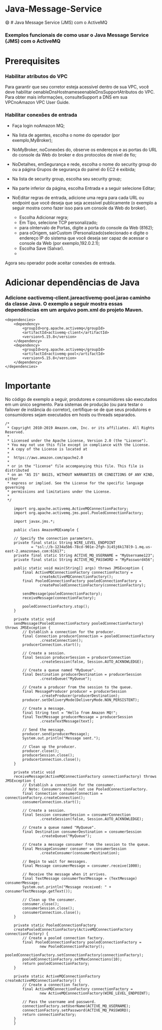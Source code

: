 # Java-Message-Service
:smile: # Java Message Service (JMS) com o ActiveMQ
### Exemplos funcionais de como usar o Java Message Service (JMS) com o ActiveMQ

# Prerequisites
### Habilitar atributos do VPC
Para garantir que seu corretor esteja acessível dentro de sua VPC, você deve habilitar oenableDnsHostnameseenableDnsSupportAtributos do VPC. Para obter mais informações, consulteSupport a DNS em sua VPCnoAmazon VPC User Guide.

### Habilitar conexões de entrada
- Faça login noAmazon MQ;
- Na lista de agentes, escolha o nome do operador (por exemplo,MyBroker);
- NoMyBroker, noConexões do, observe os endereços e as portas do URL do console da Web do broker e dos protocolos de nível de fio;
- NoDetalhes, emSegurança e rede, escolha o nome do security group do ou a página Grupos de segurança do painel do EC2 é exibida;
- Na lista de security group, escolha seu security group;
- Na parte inferior da página, escolha Entrada e a seguir selecione Editar;
- NoEditar regras de entrada, adicione uma regra para cada URL ou endpoint que você deseja que seja acessível publicamente (o exemplo a seguir mostra como fazer isso para um console da Web do broker).

  - Escolha Adicionar regra;
  - Em Tipo, selecione TCP personalizado;
  - para oIntervalo de Portas, digite a porta do console da Web (8162);
  - para oOrigem, sairCustom (Personalizado)selecionado e digite o endereço IP do sistema que você deseja ser capaz de acessar o console da Web (por exemplo,192.0.2.1);
  - Escolha Save (Salvar).
  - 
Agora seu operador pode aceitar conexões de entrada.

# Adicionar dependências de Java

### Adicione oactivemq-client.jareactivemq-pool.jarao caminho da classe Java. O exemplo a seguir mostra essas dependências em um arquivo pom.xml do projeto Maven.

```
<dependencies>
    <dependency>
        <groupId>org.apache.activemq</groupId>
        <artifactId>activemq-client</artifactId>
        <version>5.15.8</version>
    </dependency>
    <dependency>
        <groupId>org.apache.activemq</groupId>
        <artifactId>activemq-pool</artifactId>
        <version>5.15.8</version>
    </dependency>
</dependencies>
```

# Importante
No código de exemplo a seguir, produtores e consumidores são executados em um único segmento. Para sistemas de produção (ou para testar o failover de instância do corretor), certifique-se de que seus produtores e consumidores sejam executados em hosts ou threads separados.

```
/*
 * Copyright 2010-2019 Amazon.com, Inc. or its affiliates. All Rights Reserved.
 *
 * Licensed under the Apache License, Version 2.0 (the "License").
 * You may not use this file except in compliance with the License.
 * A copy of the License is located at
 *
 *  https://aws.amazon.com/apache2.0
 *
 * or in the "license" file accompanying this file. This file is distributed
 * on an "AS IS" BASIS, WITHOUT WARRANTIES OR CONDITIONS OF ANY KIND, either
 * express or implied. See the License for the specific language governing
 * permissions and limitations under the License.
 *
 */
    
    import org.apache.activemq.ActiveMQConnectionFactory;
    import org.apache.activemq.jms.pool.PooledConnectionFactory;
    
    import javax.jms.*;
    
    public class AmazonMQExample {
    
    // Specify the connection parameters.
    private final static String WIRE_LEVEL_ENDPOINT 
            = "ssl://b-1234a5b6-78cd-901e-2fgh-3i45j6k178l9-1.mq.us-east-2.amazonaws.com:61617";
    private final static String ACTIVE_MQ_USERNAME = "MyUsername123";
    private final static String ACTIVE_MQ_PASSWORD = "MyPassword456";
    
    public static void main(String[] args) throws JMSException {
        final ActiveMQConnectionFactory connectionFactory =
                createActiveMQConnectionFactory();
        final PooledConnectionFactory pooledConnectionFactory =
                createPooledConnectionFactory(connectionFactory);
    
        sendMessage(pooledConnectionFactory);
        receiveMessage(connectionFactory);
    
        pooledConnectionFactory.stop();
    }
    
    private static void
    sendMessage(PooledConnectionFactory pooledConnectionFactory) throws JMSException {
        // Establish a connection for the producer.
        final Connection producerConnection = pooledConnectionFactory
                .createConnection();
        producerConnection.start();
    
        // Create a session.
        final Session producerSession = producerConnection
                .createSession(false, Session.AUTO_ACKNOWLEDGE);
    
        // Create a queue named "MyQueue".
        final Destination producerDestination = producerSession
                .createQueue("MyQueue");
    
        // Create a producer from the session to the queue.
        final MessageProducer producer = producerSession
                .createProducer(producerDestination);
        producer.setDeliveryMode(DeliveryMode.NON_PERSISTENT);
    
        // Create a message.
        final String text = "Hello from Amazon MQ!";
        final TextMessage producerMessage = producerSession
                .createTextMessage(text);
    
        // Send the message.
        producer.send(producerMessage);
        System.out.println("Message sent.");
    
        // Clean up the producer.
        producer.close();
        producerSession.close();
        producerConnection.close();
    }
    
    private static void
    receiveMessage(ActiveMQConnectionFactory connectionFactory) throws JMSException {
        // Establish a connection for the consumer.
        // Note: Consumers should not use PooledConnectionFactory.
        final Connection consumerConnection = connectionFactory.createConnection();
        consumerConnection.start();
    
        // Create a session.
        final Session consumerSession = consumerConnection
                .createSession(false, Session.AUTO_ACKNOWLEDGE);
    
        // Create a queue named "MyQueue".
        final Destination consumerDestination = consumerSession
                .createQueue("MyQueue");
    
        // Create a message consumer from the session to the queue.
        final MessageConsumer consumer = consumerSession
                .createConsumer(consumerDestination);
    
        // Begin to wait for messages.
        final Message consumerMessage = consumer.receive(1000);
    
        // Receive the message when it arrives.
        final TextMessage consumerTextMessage = (TextMessage) consumerMessage;
        System.out.println("Message received: " + consumerTextMessage.getText());
    
        // Clean up the consumer.
        consumer.close();
        consumerSession.close();
        consumerConnection.close();
    }
    
    private static PooledConnectionFactory
    createPooledConnectionFactory(ActiveMQConnectionFactory connectionFactory) {
        // Create a pooled connection factory.
        final PooledConnectionFactory pooledConnectionFactory =
                new PooledConnectionFactory();
        pooledConnectionFactory.setConnectionFactory(connectionFactory);
        pooledConnectionFactory.setMaxConnections(10);
        return pooledConnectionFactory;
    }
    
    private static ActiveMQConnectionFactory createActiveMQConnectionFactory() {
        // Create a connection factory.
        final ActiveMQConnectionFactory connectionFactory =
                new ActiveMQConnectionFactory(WIRE_LEVEL_ENDPOINT);
    
        // Pass the username and password.
        connectionFactory.setUserName(ACTIVE_MQ_USERNAME);
        connectionFactory.setPassword(ACTIVE_MQ_PASSWORD);
        return connectionFactory;
    }
    }
```

